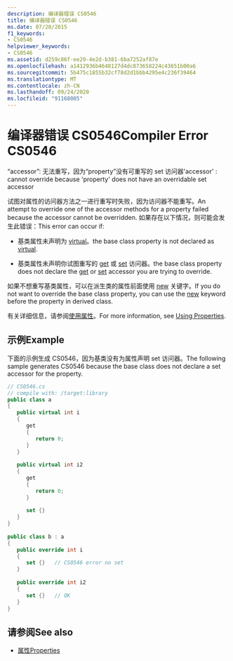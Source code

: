 ```yaml
---
description: 编译器错误 CS0546
title: 编译器错误 CS0546
ms.date: 07/20/2015
f1_keywords:
- CS0546
helpviewer_keywords:
- CS0546
ms.assetid: d259c86f-ee29-4e2d-b381-6ba7252af87e
ms.openlocfilehash: a1412936b4648127d4dc873658224c43651b00a6
ms.sourcegitcommit: 5b475c1855b32cf78d2d1bbb4295e4c236f39464
ms.translationtype: MT
ms.contentlocale: zh-CN
ms.lasthandoff: 09/24/2020
ms.locfileid: "91168005"
---
```

# <a name="compiler-error-cs0546"></a><span data-ttu-id="834c0-103">编译器错误 CS0546</span><span class="sxs-lookup"><span data-stu-id="834c0-103">Compiler Error CS0546</span></span>

<span data-ttu-id="834c0-104">“accessor”: 无法重写，因为“property”没有可重写的 set 访问器</span><span class="sxs-lookup"><span data-stu-id="834c0-104">'accessor' : cannot override because 'property' does not have an overridable set accessor</span></span>  
  
 <span data-ttu-id="834c0-105">试图对属性的访问器方法之一进行重写时失败，因为访问器不能重写。</span><span class="sxs-lookup"><span data-stu-id="834c0-105">An attempt to override one of the accessor methods for a property failed because the accessor cannot be overridden.</span></span> <span data-ttu-id="834c0-106">如果存在以下情况，则可能会发生此错误：</span><span class="sxs-lookup"><span data-stu-id="834c0-106">This error can occur if:</span></span>  
  
- <span data-ttu-id="834c0-107">基类属性未声明为 [virtual](../language-reference/keywords/virtual.md)。</span><span class="sxs-lookup"><span data-stu-id="834c0-107">the base class property is not declared as [virtual](../language-reference/keywords/virtual.md).</span></span>  
  
- <span data-ttu-id="834c0-108">基类属性未声明你试图重写的 [get](../language-reference/keywords/get.md) 或 [set](../language-reference/keywords/set.md) 访问器。</span><span class="sxs-lookup"><span data-stu-id="834c0-108">the base class property does not declare the [get](../language-reference/keywords/get.md) or [set](../language-reference/keywords/set.md) accessor you are trying to override.</span></span>  
  
 <span data-ttu-id="834c0-109">如果不想重写基类属性，可以在派生类的属性前面使用 [new](../language-reference/keywords/new-modifier.md) 关键字。</span><span class="sxs-lookup"><span data-stu-id="834c0-109">If you do not want to override the base class property, you can use the [new](../language-reference/keywords/new-modifier.md) keyword before the property in derived class.</span></span>  
  
 <span data-ttu-id="834c0-110">有关详细信息，请参阅[使用属性](../programming-guide/classes-and-structs/using-properties.md)。</span><span class="sxs-lookup"><span data-stu-id="834c0-110">For more information, see [Using Properties](../programming-guide/classes-and-structs/using-properties.md).</span></span>  
  
## <a name="example"></a><span data-ttu-id="834c0-111">示例</span><span class="sxs-lookup"><span data-stu-id="834c0-111">Example</span></span>  

 <span data-ttu-id="834c0-112">下面的示例生成 CS0546，因为基类没有为属性声明 set 访问器。</span><span class="sxs-lookup"><span data-stu-id="834c0-112">The following sample generates CS0546 because the base class does not declare a set accessor for the property.</span></span>  
  
```csharp  
// CS0546.cs  
// compile with: /target:library  
public class a  
{  
   public virtual int i  
   {  
      get  
      {  
         return 0;  
      }  
   }  
  
   public virtual int i2  
   {  
      get  
      {  
         return 0;  
      }  
  
      set {}  
   }  
}  
  
public class b : a  
{  
   public override int i  
   {  
      set {}   // CS0546 error no set  
   }  
  
   public override int i2  
   {  
      set {}   // OK  
   }  
}  
```  
  
## <a name="see-also"></a><span data-ttu-id="834c0-113">请参阅</span><span class="sxs-lookup"><span data-stu-id="834c0-113">See also</span></span>

- [<span data-ttu-id="834c0-114">属性</span><span class="sxs-lookup"><span data-stu-id="834c0-114">Properties</span></span>](../programming-guide/classes-and-structs/properties.md)
